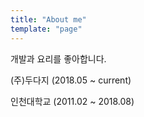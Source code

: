 ```yaml
---
title: "About me"
template: "page"
---
```


개발과 요리를 좋아합니다.

(주)두다지 (2018.05 ~ current)

인천대학교 (2011.02 ~ 2018.08)

